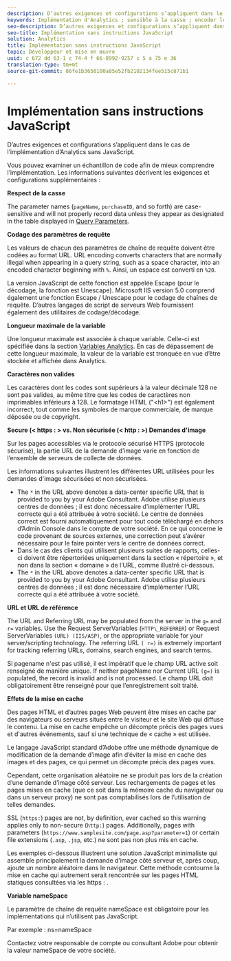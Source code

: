 ```yaml
---
description: D’autres exigences et configurations s’appliquent dans le cas de l’implémentation d’Analytics sans JavaScript.
keywords: Implémentation d'Analytics ; sensible à la casse ; encoder les paramètres de requête ; caractères non valides ; demandes d'image sécurisées ; longueur de variable maximale ; référence ; url ; mise en cache ; namespace
seo-description: D’autres exigences et configurations s’appliquent dans le cas de l’implémentation d’Analytics sans JavaScript.
seo-title: Implémentation sans instructions JavaScript
solution: Analytics
title: Implémentation sans instructions JavaScript
topic: Développeur et mise en œuvre
uuid: c 672 dd 63-1 c 74-4 f 66-8992-9257 c 5 a 75 e 36
translation-type: tm+mt
source-git-commit: 86fe1b3650100a05e52fb2102134fee515c871b1

---
```



# Implémentation sans instructions JavaScript

D’autres exigences et configurations s’appliquent dans le cas de l’implémentation d’Analytics sans JavaScript.

Vous pouvez examiner un échantillon de code afin de mieux comprendre l’implémentation. Les informations suivantes décrivent les exigences et configurations supplémentaires :

<!--Meike, I converted this from a table. Table within a table was a mess, and I'm not sure I captured everything. Please check this content against the orginal. -Bob -->

**Respect de la casse**

The parameter names (`pageName`, `purchaseID`, and so forth) are case-sensitive and will not properly record data unless they appear as designated in the table displayed in [Query Parameters](../../../implement/js-implementation/data-collection/query-parameters.md).

**Codage des paramètres de requête**

Les valeurs de chacun des paramètres de chaîne de requête doivent être codées au format URL. URL encoding converts characters that are normally illegal when appearing in a query string, such as a space character, into an encoded character beginning with `%`. Ainsi, un espace est converti en `%20`.

La version JavaScript de cette fonction est appelée Escape (pour le décodage, la fonction est Unescape). Microsoft IIS version 5.0 comprend également une fonction Escape / Unescape pour le codage de chaînes de requête. D’autres langages de script de serveurs Web fournissent également des utilitaires de codage/décodage.

**Longueur maximale de la variable**

Une longueur maximale est associée à chaque variable. Celle-ci est spécifiée dans la section [Variables Analytics](../../../implement/js-implementation/c-variables/sc-variables.md). En cas de dépassement de cette longueur maximale, la valeur de la variable est tronquée en vue d’être stockée et affichée dans Analytics.

**Caractères non valides**

Les caractères dont les codes sont supérieurs à la valeur décimale 128 ne sont pas valides, au même titre que les codes de caractères non imprimables inférieurs à 128. Le formatage HTML ("&lt;h1&gt;") est également incorrect, tout comme les symboles de marque commerciale, de marque déposée ou de copyright.

**Secure (&lt; https : &gt; vs. Non sécurisée (&lt; http : &gt;) Demandes d'image**

Sur les pages accessibles via le protocole sécurisé HTTPS (protocole sécurisé), la partie URL de la demande d’image varie en fonction de l’ensemble de serveurs de collecte de données.

Les informations suivantes illustrent les différentes URL utilisées pour les demandes d'image sécurisées et non sécurisées.

* The `*` in the URL above denotes a data-center specific URL that is provided to you by your Adobe Consultant. Adobe utilise plusieurs centres de données ; il est donc nécessaire d’implémenter l’URL correcte qui a été attribuée à votre société. Le centre de données correct est fourni automatiquement pour tout code téléchargé en dehors d’Admin Console dans le compte de votre société. En ce qui concerne le code provenant de sources externes, une correction peut s’avérer nécessaire pour le faire pointer vers le centre de données correct.
* Dans le cas des clients qui utilisent plusieurs suites de rapports, celles-ci doivent être répertoriées uniquement dans la section « répertoire », et non dans la section « domaine » de l’URL, comme illustré ci-dessous.
* The `*` in the URL above denotes a data-center specific URL that is provided to you by your Adobe Consultant. Adobe utilise plusieurs centres de données ; il est donc nécessaire d’implémenter l’URL correcte qui a été attribuée à votre société.

**URL et URL de référence**

The URL and Referring URL may be populated from the server in the `g=` and `r=` variables. Use the Request ServerVariables (`HTTP\_REFERRER`) or Request ServerVariables `(URL) (IIS/ASP)`, or the appropriate variable for your server/scripting technology. The referring URL `( r=)` is extremely important for tracking referring URLs, domains, search engines, and search terms.

Si pagename n'est pas utilisé, il est impératif que le champ URL active soit renseigné de manière unique. If neither pageName nor Current URL `(g=)` is populated, the record is invalid and is not processed. Le champ URL doit obligatoirement être renseigné pour que l’enregistrement soit traité.

**Effets de la mise en cache**

Des pages HTML et d’autres pages Web peuvent être mises en cache par des navigateurs ou serveurs situés entre le visiteur et le site Web qui diffuse le contenu. La mise en cache empêche un décompte précis des pages vues et d'autres événements, sauf si une technique de « cache » est utilisée.

Le langage JavaScript standard d’Adobe offre une méthode dynamique de modification de la demande d’image afin d’éviter la mise en cache des images et des pages, ce qui permet un décompte précis des pages vues.

Cependant, cette organisation aléatoire ne se produit pas lors de la création d’une demande d’image côté serveur. Les rechargements de pages et les pages mises en cache (que ce soit dans la mémoire cache du navigateur ou dans un serveur proxy) ne sont pas comptabilisés lors de l’utilisation de telles demandes.

SSL (`https:`) pages are not, by definition, ever cached so this warning applies only to non-secure (`http:`) pages. Additionally, pages with parameters (`https://www.samplesite.com/page.asp?parameter=1`) or certain file extensions (`.asp`, `.jsp`, etc.) ne sont pas non plus mis en cache.

Les exemples ci-dessous illustrent une solution JavaScript minimaliste qui assemble principalement la demande d’image côté serveur et, après coup, ajoute un nombre aléatoire dans le navigateur. Cette méthode contourne la mise en cache qui autrement serait rencontrée sur les pages HTML statiques consultées via les https : .

**Variable nameSpace**

Le paramètre de chaîne de requête nameSpace est obligatoire pour les implémentations qui n’utilisent pas JavaScript.

Par exemple : ns=nameSpace

Contactez votre responsable de compte ou consultant Adobe pour obtenir la valeur nameSpace de votre société.
